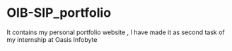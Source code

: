 # OIB-SIP_portfolio
It contains my personal portfolio website , I have made it as second task of my internship at Oasis Infobyte
